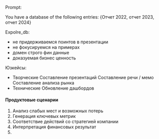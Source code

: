 
Prompt: 

You have a database of the following entries: {Отчет 2022, отчет 2023, отчет 2024}


Expolre_db:

- не придерживаемся поинтов в презентации
- не фокусируемся на примерах
- домен строго фин данные
- доказуемая бизнес ценность


Юзкейсы: 
- Творческие
	Составление презентаций
	Составление речи / мемо
	Составление анализа рынка
- Технические 
	Обновление дашбордов

#### Продуктовые сценарии 
1. Анализ слабых мест и возможных потерь
2. Генерация ключевых метрик
3. Соответствие действий со стратегией компании
4. Интерпретация финансовых результат
5. 
		
